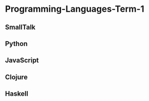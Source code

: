 # Programming-Languages-Term-1 #

## SmallTalk ## 

## Python ##

## JavaScript ##

## Clojure ##

## Haskell ##
